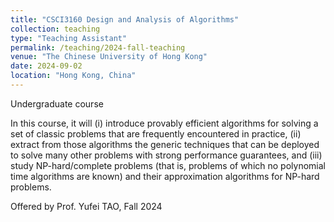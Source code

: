```yaml
---
title: "CSCI3160 Design and Analysis of Algorithms"
collection: teaching
type: "Teaching Assistant"
permalink: /teaching/2024-fall-teaching
venue: "The Chinese University of Hong Kong"
date: 2024-09-02
location: "Hong Kong, China"
---
```


Undergraduate course

In this course, it will (i) introduce provably efficient algorithms for solving a set of classic problems that are frequently encountered in practice, (ii) extract from those algorithms the generic techniques that can be deployed to solve many other problems with strong performance guarantees, and (iii) study NP-hard/complete problems (that is, problems of which no polynomial time algorithms are known) and their approximation algorithms for NP-hard problems.

Offered by Prof. Yufei TAO, Fall 2024


